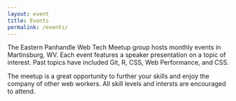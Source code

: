 ```yaml
---
layout: event
title: Events
permalink: /events/
---
```


The Eastern Panhandle Web Tech Meetup group hosts monthly events in Martinsburg, WV. Each event features a speaker presentation on a topic of interest. Past topics have included Git, R, CSS, Web Performance, and CSS.

The meetup is a great opportunity to further your skills and enjoy the company of other web workers. All skill levels and intersts are encouraged to attend.

